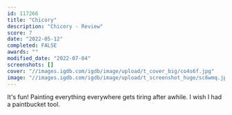 ```yaml
---
id: 117266
title: "Chicory"
description: "Chicory - Review"
score: 7
date: "2022-05-12"
completed: FALSE
awards: ""
modified_date: "2022-07-04"
screenshots: []
cover: "//images.igdb.com/igdb/image/upload/t_cover_big/co4s6f.jpg"
image: "//images.igdb.com/igdb/image/upload/t_screenshot_huge/sc6wmq.jpg"
---
```

It's fun! Painting everything everywhere gets tiring after awhile. I wish I had a paintbucket tool.